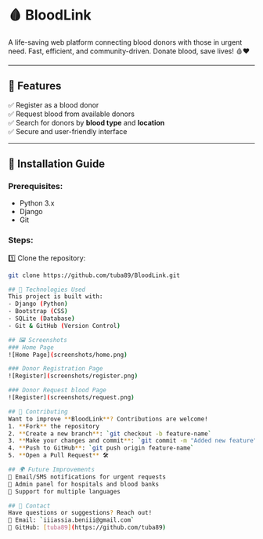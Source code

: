 # 🩸 BloodLink

A life-saving web platform connecting blood donors with those in urgent need. 
Fast, efficient, and community-driven. Donate blood, save lives! 🩸❤️

---

## 📌 Features
✅ Register as a blood donor  
✅ Request blood from available donors  
✅ Search for donors by **blood type** and **location**  
✅ Secure and user-friendly interface  

---

## 🚀 Installation Guide
### Prerequisites:
- Python 3.x
- Django
- Git

### Steps:
1️⃣ Clone the repository:
```sh
git clone https://github.com/tuba89/BloodLink.git

## 🚀 Technologies Used
This project is built with:
- Django (Python)
- Bootstrap (CSS)
- SQLite (Database)
- Git & GitHub (Version Control)

## 🖼 Screenshots
### Home Page
![Home Page](screenshots/home.png) 

### Donor Registration Page
![Register](screenshots/register.png)

### Donor Request blood Page
![Register](screenshots/request.png)

## 🤝 Contributing
Want to improve **BloodLink**? Contributions are welcome!
1. **Fork** the repository
2. **Create a new branch**: `git checkout -b feature-name`
3. **Make your changes and commit**: `git commit -m "Added new feature"`
4. **Push to GitHub**: `git push origin feature-name`
5. **Open a Pull Request** 🛠️

## 🌍 Future Improvements
🔹 Email/SMS notifications for urgent requests  
🔹 Admin panel for hospitals and blood banks  
🔹 Support for multiple languages  

## 📧 Contact
Have questions or suggestions? Reach out!  
📩 Email: `iiiassia.beniii@gmail.com`  
🔗 GitHub: [tuba89](https://github.com/tuba89)

